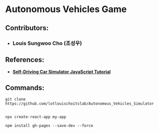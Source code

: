 # Autonomous Vehicles Game

## Contributors:
- ### Louis Sungwoo Cho (조성우)

## References:
- **[Self-Driving Car Simulator JavaScript Tutorial](https://www.youtube.com/watch?v=Rs_rAxEsAvI)**

## Commands:
    git clone https://github.com/lotlouischoitslab/Autonomous_Vehicles_Simulator


    npx create-react-app my-app
    
    npm install gh-pages --save-dev --force 
